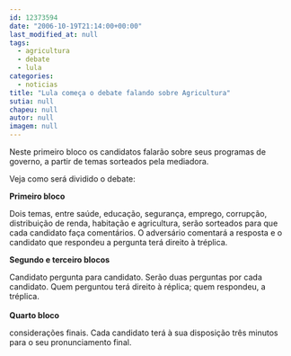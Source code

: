 ```yaml
---
id: 12373594
date: "2006-10-19T21:14:00+00:00"
last_modified_at: null
tags:
  - agricultura
  - debate
  - lula
categories:
  - noticias
title: "Lula começa o debate falando sobre Agricultura"
sutia: null
chapeu: null
autor: null
imagem: null
---
```

<p><P>Neste primeiro bloco os candidatos falarão sobre seus programas de governo, a partir de temas sorteados pela mediadora.</P></p>
<p><P>Veja como será dividido o debate:</P></p>
<p><P><STRONG>Primeiro bloco</STRONG></P></p>
<p><P>Dois temas, entre saúde, educação, segurança, emprego, corrupção, distribuição de renda, habitação e agricultura, serão sorteados para que cada candidato faça comentários. O adversário comentará a resposta e o candidato que respondeu a pergunta terá direito à tréplica.</P></p>
<p><P><STRONG>Segundo e terceiro blocos</STRONG></P></p>
<p><P>Candidato pergunta para candidato. Serão duas perguntas por cada candidato. Quem perguntou terá direito à réplica; quem respondeu, a tréplica.<BR>&nbsp;<BR><STRONG>Quarto bloco</STRONG></P></p>
<p><P>considerações finais. Cada candidato terá à sua disposição três minutos para o seu pronunciamento final. </P> </p>
